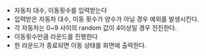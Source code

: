 - 자동차 대수, 이동횟수를 입력받는다
- 입력받은 자동차 대수, 이동 횟수가 양수가 아닐 경우 예외를 발생시킨다.
- 각 자동차는 0~9 사이의 random 값이 4이상일 경우 전진한다.
- 이동횟수만큼 라운드를 진행한다
- 한 라운드가 종료되면 이동 상태를 화면에 출력한다.